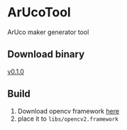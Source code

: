 ArUcoTool
=========

ArUco maker generator tool


## Download binary

[v0.1.0](https://github.com/asus4/ArUcoTool/releases/download/v0.1.0/ArUcoTool.app.zip)

## Build

1. Download opencv framework [here](http://ibu.tokyo/downloads/opencv-3.2.0.framework.zip)
2. place it to `libs/opencv2.framework`